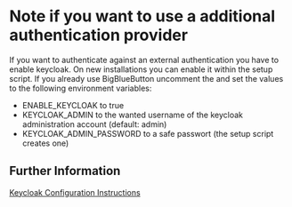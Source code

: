 # Note if you want to use a additional authentication provider
If you want to authenticate against an external authentication you have to enable keycloak.
On new installations you can enable it within the setup script.
If you already use BigBlueButton uncomment the and set the values to the following environment variables:
 - ENABLE_KEYCLOAK to true
 - KEYCLOAK_ADMIN to the wanted username of the keycloak administration account (default: admin)
 - KEYCLOAK_ADMIN_PASSWORD to a safe passwort (the setup script creates one)

## Further Information
[Keycloak Configuration Instructions](https://docs.bigbluebutton.org/greenlight/v3/external-authentication/)


